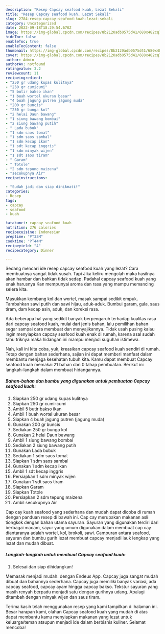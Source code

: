 ```yaml
---
description: "Resep Capcay seafood kuah, Lezat Sekali"
title: "Resep Capcay seafood kuah, Lezat Sekali"
slug: 2784-resep-capcay-seafood-kuah-lezat-sekali
category: Uncategorized
date: 2022-09-18T18:29:54.670Z
image: https://img-global.cpcdn.com/recipes/8b2120adb0575d41/680x482cq70/capcay-seafood-kuah-foto-resep-utama.jpg
hideToc: false
enableToc: true
enableTocContent: false
thumbnail: https://img-global.cpcdn.com/recipes/8b2120adb0575d41/680x482cq70/capcay-seafood-kuah-foto-resep-utama.jpg
cover: https://img-global.cpcdn.com/recipes/8b2120adb0575d41/680x482cq70/capcay-seafood-kuah-foto-resep-utama.jpg
author: Admin
authorAv: notfound
ratingvalue: 3.2
reviewcount: 11
recipeingredient:
- "250 gr udang kupas kulitnya"
- "250 gr cumicumi"
- "5 butir bakso ikan"
- "1 buah wortel ukuran besar"
- "4 buah jagung putren jagung muda"
- "200 gr buncis"
- "250 gr bunga kol"
- "2 helai Daun bawang"
- "1 siung bawang bombai"
- "2 siung bawang putih"
- " Lada bubuk"
- "1 sdm saos tomat"
- "1 sdm saos sambal"
- "1 sdm kecap ikan"
- "1 sdt kecap inggris"
- "1 sdm minyak wijen"
- "1 sdt saos tiram"
- " Garam"
- " Totole"
- "2 sdm tepung maizena"
- "secukupnya Air"
recipeinstructions:

- "Sudah jadi dan siap dinikmati!"
categories:
- Resep
tags:
- capcay
- seafood
- kuah

katakunci: capcay seafood kuah 
nutrition: 276 calories
recipecuisine: Indonesian
preptime: "PT33M"
cooktime: "PT44M"
recipeyield: "4"
recipecategory: Dinner

---
```



Sedang mencari ide resep capcay seafood kuah yang lezat? Cara membuatnya sangat tidak susah. Tapi Jika keliru mengolah maka hasilnya akan hambar dan bahkan tidak sedap. Padahal capcay seafood kuah yang enak harusnya Kan mempunyai aroma dan rasa yang mampu memancing selera kita.


Masukkan kembang kol dan wortel, masak sampai sedikit empuk. Tambahkan sawi putih dan sawi hijau, aduk-aduk. Bumbui garam, gula, saus tiram, dam kecap asin, aduk, dan koreksi rasa.

Ada beberapa hal yang sedikit banyak berpengaruh terhadap kualitas rasa dari capcay seafood kuah, mulai dari jenis bahan, lalu pemilihan bahan segar sampai cara membuat dan menyajikannya. Tidak usah pusing kalau ingin menyiapkan capcay seafood kuah enak di rumah, karena asal sudah tahu triknya maka hidangan ini mampu menjadi suguhan istimewa.


Nah, kali ini kita coba, yuk, kreasikan capcay seafood kuah sendiri di rumah. Tetap dengan bahan sederhana, sajian ini dapat memberi manfaat dalam membantu menjaga kesehatan tubuh kita. Kamu dapat membuat Capcay seafood kuah memakai 21 bahan dan 0 tahap pembuatan. Berikut ini langkah-langkah dalam membuat hidangannya.

<!--inarticleads1-->

##### Bahan-bahan dan bumbu yang digunakan untuk pembuatan Capcay seafood kuah:

1. Siapkan 250 gr udang kupas kulitnya
1. Siapkan 250 gr cumi-cumi
1. Ambil 5 butir bakso ikan
1. Ambil 1 buah wortel ukuran besar
1. Siapkan 4 buah jagung putren (jagung muda)
1. Gunakan 200 gr buncis
1. Sediakan 250 gr bunga kol
1. Gunakan 2 helai Daun bawang
1. Ambil 1 siung bawang bombai
1. Sediakan 2 siung bawang putih
1. Gunakan  Lada bubuk
1. Sediakan 1 sdm saos tomat
1. Siapkan 1 sdm saos sambal
1. Gunakan 1 sdm kecap ikan
1. Ambil 1 sdt kecap inggris
1. Persiapkan 1 sdm minyak wijen
1. Gunakan 1 sdt saos tiram
1. Siapkan  Garam
1. Siapkan  Totole
1. Persiapkan 2 sdm tepung maizena
1. Ambil secukupnya Air


Cap cay kuah seafood yang sederhana dan mudah dapat dicoba di rumah dengan panduan resep di bawah ini. Cap cay merupakan makanan asli tiongkok dengan bahan utama sayuran. Sayuran yang digunakan terdiri dari berbagai macam, sayur yang umum digunakan dalam membuat cap cay diantaranya adalah wortel, kol, brokoli, sawi. Campuran antara seafood, sayuran dan bumbu gurih lezat membuat capcay menjadi lauk lengkap yang lezat dan mudah dibuat. 

<!--inarticleads2-->

##### Langkah-langkah untuk membuat Capcay seafood kuah:


1. Selesai dan siap dihidangkan!

Memasak menjadi mudah. dengan Endeus App. Capcay juga sangat mudah dibuat dan bahannya sederhana. Capcay juga memiliki banyak variasi, ada capcay seafood, capcay ayam hingga capcay bakso. Tekstur sayuran yang masih renyah berpadu menjadi satu dengan gurihnya udang. Apalagi ditambah dengan minyak wijen dan saus tiram. 

Terima kasih telah menggunakan resep yang kami tampilkan di halaman ini. Besar harapan kami, olahan Capcay seafood kuah yang mudah di atas dapat membantu kamu menyiapkan makanan yang lezat untuk keluarga/teman ataupun menjadi ide dalam berbisnis kuliner. Selamat mencoba!
